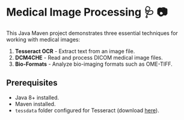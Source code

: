 # Medical Image Processing 🩺 📷

This Java Maven project demonstrates three essential techniques for working with medical images:

1. **Tesseract OCR** - Extract text from an image file.
2. **DCM4CHE** - Read and process DICOM medical image files.
3. **Bio-Formats** - Analyze bio-imaging formats such as OME-TIFF.

## Prerequisites
- Java 8+ installed.
- Maven installed.
- `tessdata` folder configured for Tesseract (download [here](https://github.com/tesseract-ocr/tessdata)).

<br>
